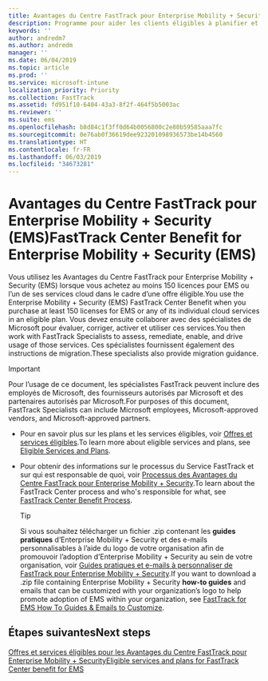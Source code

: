 ```yaml
---
title: Avantages du Centre FastTrack pour Enterprise Mobility + Security (EMS)
description: Programme pour aider les clients éligibles à planifier et déployer Intune et Azure Active Directory Premium
keywords: ''
author: andredm7
ms.author: andredm
manager: ''
ms.date: 06/04/2019
ms.topic: article
ms.prod: ''
ms.service: microsoft-intune
localization_priority: Priority
ms.collection: FastTrack
ms.assetid: fd951f10-6404-43a3-8f2f-464f5b5003ac
ms.reviewer: ''
ms.suite: ems
ms.openlocfilehash: b8d84c1f3ff0d64b0056800c2e80b59585aaa7fc
ms.sourcegitcommit: 0e76ab0f36619dee923201098936573be14b4560
ms.translationtype: HT
ms.contentlocale: fr-FR
ms.lasthandoff: 06/03/2019
ms.locfileid: "34673281"
---
```

# <a name="fasttrack-center-benefit-for-enterprise-mobility--security-ems"></a><span data-ttu-id="011f7-103">Avantages du Centre FastTrack pour Enterprise Mobility + Security (EMS)</span><span class="sxs-lookup"><span data-stu-id="011f7-103">FastTrack Center Benefit for Enterprise Mobility + Security (EMS)</span></span>

<span data-ttu-id="011f7-104">Vous utilisez les Avantages du Centre FastTrack pour Enterprise Mobility + Security (EMS) lorsque vous achetez au moins 150 licences pour EMS ou l’un de ses services cloud dans le cadre d’une offre éligible.</span><span class="sxs-lookup"><span data-stu-id="011f7-104">You use the Enterprise Mobility + Security (EMS) FastTrack Center Benefit when you purchase at least 150 licenses for EMS or any of its individual cloud services in an eligible plan.</span></span> <span data-ttu-id="011f7-105">Vous devez ensuite collaborer avec des spécialistes de Microsoft pour évaluer, corriger, activer et utiliser ces services.</span><span class="sxs-lookup"><span data-stu-id="011f7-105">You then work with FastTrack Specialists to assess, remediate, enable, and drive usage of those services.</span></span> <span data-ttu-id="011f7-106">Ces spécialistes fournissent également des instructions de migration.</span><span class="sxs-lookup"><span data-stu-id="011f7-106">These specialists also provide migration guidance.</span></span>

> [!IMPORTANT]
> <span data-ttu-id="011f7-107">Pour l’usage de ce document, les spécialistes FastTrack peuvent inclure des employés de Microsoft, des fournisseurs autorisés par Microsoft et des partenaires autorisés par Microsoft.</span><span class="sxs-lookup"><span data-stu-id="011f7-107">For purposes of this document, FastTrack Specialists can include Microsoft employees, Microsoft-approved vendors, and Microsoft-approved partners.</span></span>

- <span data-ttu-id="011f7-108">Pour en savoir plus sur les plans et les services éligibles, voir [Offres et services éligibles](M365-eligible-services-and-plans.md).</span><span class="sxs-lookup"><span data-stu-id="011f7-108">To learn more about eligible services and plans, see [Eligible Services and Plans](M365-eligible-services-and-plans.md).</span></span>

- <span data-ttu-id="011f7-109">Pour obtenir des informations sur le processus du Service FastTrack et sur qui est responsable de quoi, voir [Processus des Avantages du Centre FastTrack pour Enterprise Mobility + Security](EMS-fasttrack-process.md).</span><span class="sxs-lookup"><span data-stu-id="011f7-109">To learn about the FastTrack Center process and who's responsible for what, see [FastTrack Center Benefit Process](EMS-fasttrack-process.md).</span></span>

    > [!TIP]
    > <span data-ttu-id="011f7-110">Si vous souhaitez télécharger un fichier .zip contenant les **guides pratiques** d’Enterprise Mobility + Security et des e-mails personnalisables à l’aide du logo de votre organisation afin de promouvoir l’adoption d’Enterprise Mobility + Security au sein de votre organisation, voir [Guides pratiques et e-mails à personnaliser de FastTrack pour Enterprise Mobility + Security](https://gallery.technet.microsoft.com/FastTrack-for-EMS-How-To-f170da4c).</span><span class="sxs-lookup"><span data-stu-id="011f7-110">If you want to download a .zip file containing Enterprise Mobility + Security **how-to guides** and emails that can be customized with your organization’s logo to help promote adoption of EMS within your organization, see [FastTrack for EMS How To Guides & Emails to Customize](https://gallery.technet.microsoft.com/FastTrack-for-EMS-How-To-f170da4c).</span></span>

## <a name="next-steps"></a><span data-ttu-id="011f7-111">Étapes suivantes</span><span class="sxs-lookup"><span data-stu-id="011f7-111">Next steps</span></span>

[<span data-ttu-id="011f7-112">Offres et services éligibles pour les Avantages du Centre FastTrack pour Enterprise Mobility + Security</span><span class="sxs-lookup"><span data-stu-id="011f7-112">Eligible services and plans for FastTrack Center benefit for EMS</span></span>](M365-eligible-services-and-plans.md)



